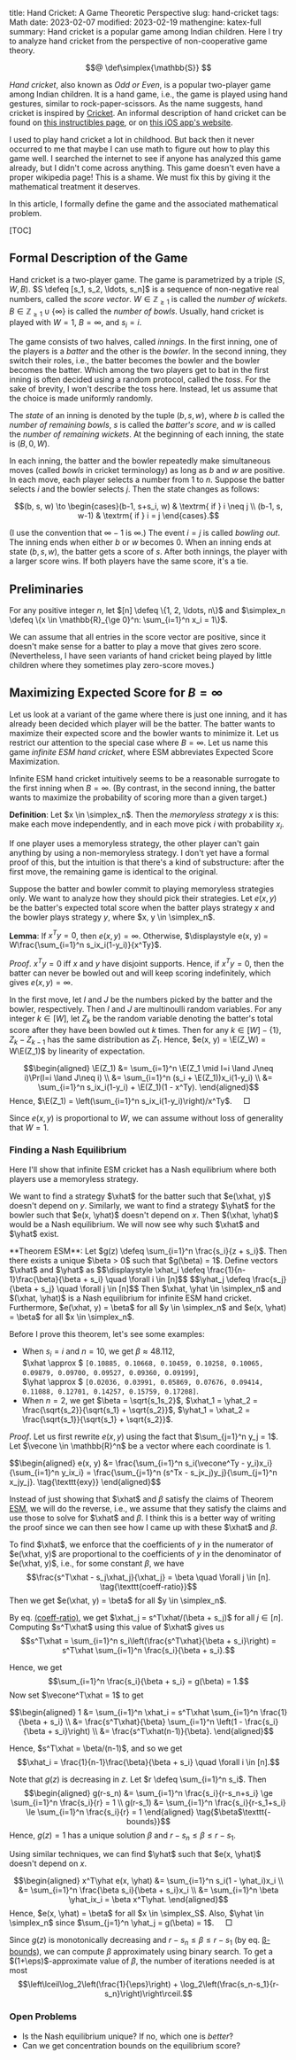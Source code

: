 title: Hand Cricket: A Game Theoretic Perspective
slug: hand-cricket
tags: Math
date: 2023-02-07
modified: 2023-02-19
mathengine: katex-full
summary: Hand cricket is a popular game among Indian children. Here I try to analyze hand cricket from the perspective of non-cooperative game theory.


$$@
\def\simplex{\mathbb{S}}
$$

*Hand cricket*, also known as *Odd or Even*, is a popular two-player game among Indian children.
It is a hand game, i.e., the game is played using hand gestures, similar to rock-paper-scissors.
As the name suggests, hand cricket is inspired by [Cricket](https://en.wikipedia.org/wiki/Cricket).
An informal description of hand cricket can be found on
[this instructibles page](https://www.instructables.com/How-to-Play-Hand-Cricket/),
or on [this iOS app's website](https://theshubhamarya.github.io/HandCricket/).

I used to play hand cricket a lot in childhood.
But back then it never occurred to me that maybe I can use math to figure out how to play this game well.
I searched the internet to see if anyone has analyzed this game already,
but I didn't come across anything.
This game doesn't even have a proper wikipedia page!
This is a shame. We must fix this by giving it the mathematical treatment it deserves.

In this article, I formally define the game and the associated mathematical problem.

[TOC]

## Formal Description of the Game

Hand cricket is a two-player game.
The game is parametrized by a triple $(S, W, B)$.
$S \defeq [s_1, s_2, \ldots, s_n]$ is a sequence of non-negative real numbers, called the *score vector*.
$W \in \mathbb{Z}_{\ge 1}$ is called the *number of wickets*.
$B \in \mathbb{Z}_{\ge 1} \cup \{\infty\}$ is called the *number of bowls*.
Usually, hand cricket is played with $W = 1$, $B = \infty$, and $s_i = i$.

The game consists of two halves, called *innings*.
In the first inning, one of the players is a *batter* and the other is the *bowler*.
In the second inning, they switch their roles, i.e.,
the batter becomes the bowler and the bowler becomes the batter.
Which among the two players get to bat in the first inning is often decided
using a random protocol, called the *toss*.
For the sake of brevity, I won't describe the toss here.
Instead, let us assume that the choice is made uniformly randomly.

The *state* of an inning is denoted by the tuple $(b, s, w)$, where
$b$ is called the *number of remaining bowls*,
$s$ is called the *batter's score*,
and $w$ is called the *number of remaining wickets*.
At the beginning of each inning, the state is $(B, 0, W)$.

In each inning, the batter and the bowler repeatedly make simultaneous moves
(called *bowls* in cricket terminology) as long as $b$ and $w$ are positive.
In each move, each player selects a number from $1$ to $n$.
Suppose the batter selects $i$ and the bowler selects $j$.
Then the state changes as follows:

$$(b, s, w) \to \begin{cases}(b-1, s+s_i, w) & \textrm{ if } i \neq j
\\ (b-1, s, w-1) & \textrm{ if } i = j \end{cases}.$$

(I use the convention that $\infty - 1$ is $\infty$.)
The event $i = j$ is called *bowling out*.
The inning ends when either $b$ or $w$ becomes 0.
When an inning ends at state $(b, s, w)$, the batter gets a score of $s$.
After both innings, the player with a larger score wins.
If both players have the same score, it's a tie.

## Preliminaries

For any positive integer $n$, let $[n] \defeq \{1, 2, \ldots, n\}$
and $\simplex_n \defeq \{x \in \mathbb{R}_{\ge 0}^n: \sum_{i=1}^n x_i = 1\}$.

We can assume that all entries in the score vector are positive,
since it doesn't make sense for a batter to play a move that gives zero score.
(Nevertheless, I have seen variants of hand cricket being played by little children
where they sometimes play zero-score moves.)

## Maximizing Expected Score for $B = \infty$

Let us look at a variant of the game where there is just one inning,
and it has already been decided which player will be the batter.
The batter wants to maximize their expected score and the bowler wants to minimize it.
Let us restrict our attention to the special case where $B = \infty$.
Let us name this game *infinite ESM hand cricket*,
where ESM abbreviates Expected Score Maximization.

Infinite ESM hand cricket intuitively seems to be a reasonable surrogate
to the first inning when $B = \infty$.
(By contrast, in the second inning, the batter wants to maximize the probability
of scoring more than a given target.)

**Definition**:
Let $x \in \simplex_n$. Then the *memoryless strategy* $x$ is this:
make each move independently, and in each move pick $i$ with probability $x_i$.

If one player uses a memoryless strategy, the other player can't gain anything by
using a non-memoryless strategy. <span class="danger">I don't yet have a formal proof of this</span>,
but the intuition is that there's a kind of substructure:
after the first move, the remaining game is identical to the original.

Suppose the batter and bowler commit to playing memoryless strategies only.
We want to analyze how they should pick their strategies.
Let $e(x, y)$ be the batter's expected total score
when the batter plays strategy $x$ and the bowler plays strategy $y$,
where $x, y \in \simplex_n$.

**Lemma**:
If $x^Ty = 0$, then $e(x, y) = \infty$. Otherwise,
$\displaystyle e(x, y) = W\frac{\sum_{i=1}^n s_ix_i(1-y_i)}{x^Ty}$.

*Proof*.
$x^Ty = 0$ iff $x$ and $y$ have disjoint supports.
Hence, if $x^Ty = 0$, then the batter can never be bowled out
and will keep scoring indefinitely, which gives $e(x, y) = \infty$.

In the first move, let $I$ and $J$ be the numbers picked by the batter and the bowler, respectively.
Then $I$ and $J$ are multinoulli random variables.
For any integer $k \in [W]$, let $Z_k$ be the random variable denoting
the batter's total score after they have been bowled out $k$ times.
Then for any $k \in [W] - \{1\}$, $Z_k - Z_{k-1}$ has the same distribution as $Z_1$.
Hence, $e(x, y) = \E(Z_W) = W\E(Z_1)$ by linearity of expectation.

$$\begin{aligned}
\E(Z_1) &= \sum_{i=1}^n \E(Z_1 \mid I=i \land J\neq i)\Pr(I=i \land J\neq i)
\\ &= \sum_{i=1}^n (s_i + \E(Z_1))x_i(1-y_i)
\\ &= \sum_{i=1}^n s_ix_i(1-y_i) + \E(Z_1)(1 - x^Ty).
\end{aligned}$$
Hence, $\E(Z_1) = \left(\sum_{i=1}^n s_ix_i(1-y_i)\right)/x^Ty$.
$\quad\Box$

Since $e(x, y)$ is proportional to $W$, we can assume without loss of generality that $W = 1$.

### Finding a Nash Equilibrium

Here I'll show that infinite ESM cricket has a Nash equilibrium
where both players use a memoryless strategy.

We want to find a strategy $\xhat$ for the batter such that $e(\xhat, y)$ doesn't depend on $y$.
Similarly, we want to find a strategy $\yhat$ for the bowler such that $e(x, \yhat)$ doesn't depend on $x$.
Then $(\xhat, \yhat)$ would be a Nash equilibrium.
We will now see why such $\xhat$ and $\yhat$ exist.

<span class="fbox targetbox" id="thm-esm-main">
**Theorem ESM**:
Let $g(z) \defeq \sum_{i=1}^n \frac{s_i}{z + s_i}$.
Then there exists a unique $\beta > 0$ such that $g(\beta) = 1$.
Define vectors $\xhat$ and $\yhat$ as
$$\displaystyle \xhat_i \defeq \frac{1}{n-1}\frac{\beta}{\beta + s_i} \quad \forall i \in [n]$$
$$\yhat_j \defeq \frac{s_j}{\beta + s_j} \quad \forall j \in [n]$$
Then $\xhat, \yhat \in \simplex_n$ and $(\xhat, \yhat)$ is a Nash equilibrium for infinite ESM hand cricket.
Furthermore, $e(\xhat, y) = \beta$ for all $y \in \simplex_n$
and $e(x, \yhat) = \beta$ for all $x \in \simplex_n$.
</span>

Before I prove this theorem, let's see some examples:

* When $s_i = i$ and $n = 10$, we get $\beta \approx 48.112$,
<br> $\xhat \approx $ `[0.10885, 0.10668, 0.10459, 0.10258, 0.10065, 0.09879, 0.09700, 0.09527, 0.09360, 0.09199]`,
<br> $\yhat \approx $ `[0.02036, 0.03991, 0.05869, 0.07676, 0.09414, 0.11088, 0.12701, 0.14257, 0.15759, 0.17208]`.
* When $n=2$, we get $\beta = \sqrt{s_1s_2}$,
$\xhat_1 = \yhat_2 = \frac{\sqrt{s_2}}{\sqrt{s_1} + \sqrt{s_2}}$,
$\yhat_1 = \xhat_2 = \frac{\sqrt{s_1}}{\sqrt{s_1} + \sqrt{s_2}}$.

*Proof*.
Let us first rewrite $e(x, y)$ using the fact that $\sum_{j=1}^n y_j = 1$.
Let $\vecone \in \mathbb{R}^n$ be a vector where each coordinate is 1.

<span id="eq-exy" class="targetbox">
$$\begin{aligned}
e(x, y) &= \frac{\sum_{i=1}^n s_i(\vecone^Ty - y_i)x_i}{\sum_{i=1}^n y_ix_i}
= \frac{\sum_{j=1}^n (s^Tx - s_jx_j)y_j}{\sum_{j=1}^n x_jy_j}.
\tag{\texttt{exy}}
\end{aligned}$$
</span>

Instead of just showing that $\xhat$ and $\beta$ satisfy the claims
of Theorem <a href="#thm-esm-main">ESM</a>, we will do the reverse, i.e.,
we assume that they satisfy the claims and use those to solve for $\xhat$ and $\beta$.
I think this is a better way of writing the proof since
we can then see how I came up with these $\xhat$ and $\beta$.

To find $\xhat$, we enforce that the coefficients of $y$ in the numerator of $e(\xhat, y)$
are proportional to the coefficients of $y$ in the denominator of $e(\xhat, y)$, i.e.,
for some constant $\beta$, we have
<span id="eq-coeff-ratio" class="targetbox">
$$\frac{s^T\xhat - s_j\xhat_j}{\xhat_j} = \beta \quad \forall j \in [n].
\tag{\texttt{coeff-ratio}}$$
</span>
Then we get $e(\xhat, y) = \beta$ for all $y \in \simplex_n$.

By eq. <a href="#eq-coeff-ratio">(coeff-ratio)</a>,
we get $\xhat_j = s^T\xhat/(\beta + s_j)$ for all $j \in [n]$.
Computing $s^T\xhat$ using this value of $\xhat$ gives us
$$s^T\xhat = \sum_{i=1}^n s_i\left(\frac{s^T\xhat}{\beta + s_i}\right)
= s^T\xhat \sum_{i=1}^n \frac{s_i}{\beta + s_i}.$$

Hence, we get
$$\sum_{i=1}^n \frac{s_i}{\beta + s_i} = g(\beta) = 1.$$
Now set $\vecone^T\xhat = 1$ to get

$$\begin{aligned}
1 &= \sum_{i=1}^n \xhat_i = s^T\xhat \sum_{i=1}^n \frac{1}{\beta + s_i}
\\ &= \frac{s^T\xhat}{\beta} \sum_{i=1}^n \left(1 - \frac{s_i}{\beta + s_i}\right)
\\ &= \frac{s^T\xhat(n-1)}{\beta}.
\end{aligned}$$

Hence, $s^T\xhat = \beta/(n-1)$, and so we get
$$\xhat_i = \frac{1}{n-1}\frac{\beta}{\beta + s_i} \quad \forall i \in [n].$$

Note that $g(z)$ is decreasing in $z$. Let $r \defeq \sum_{i=1}^n s_i$. Then
<span class="targetbox" id="eq-beta-bounds">
$$\begin{aligned}
g(r-s_n) &= \sum_{i=1}^n \frac{s_i}{r-s_n+s_i}
\ge \sum_{i=1}^n \frac{s_i}{r} = 1
\\ g(r-s_1) &= \sum_{i=1}^n \frac{s_i}{r-s_1+s_i}
\le \sum_{i=1}^n \frac{s_i}{r} = 1
\end{aligned} \tag{$\beta$\texttt{-bounds}}$$
</span>
Hence, $g(z) = 1$ has a unique solution $\beta$ and $r-s_n \le \beta \le r-s_1$.

Using similar techniques, we can find $\yhat$ such that $e(x, \yhat)$ doesn't depend on $x$.

$$\begin{aligned}
x^T\yhat e(x, \yhat) &= \sum_{i=1}^n s_i(1 - \yhat_i)x_i
\\ &= \sum_{i=1}^n \frac{\beta s_i}{\beta + s_i}x_i
\\ &= \sum_{i=1}^n \beta \yhat_ix_i = \beta x^T\yhat.
\end{aligned}$$
Hence, $e(x, \yhat) = \beta$ for all $x \in \simplex_S$.
Also, $\yhat \in \simplex_n$ since $\sum_{j=1}^n \yhat_j = g(\beta) = 1$.
$\quad\Box$

Since $g(z)$ is monotonically decreasing and $r-s_n \le \beta \le r-s_1$
(by eq. <a href="eq-beta-bounds">&beta;-bounds</a>),
we can compute $\beta$ approximately using binary search.
To get a $(1+\eps)$-approximate value of $\beta$, the number of iterations needed is at most
$$\left\lceil\log_2\left(\frac{1}{\eps}\right) + \log_2\left(\frac{s_n-s_1}{r-s_n}\right)\right\rceil.$$

### Open Problems

* Is the Nash equilibrium unique? If no, which one is *better*?
* Can we get concentration bounds on the equilibrium score?
